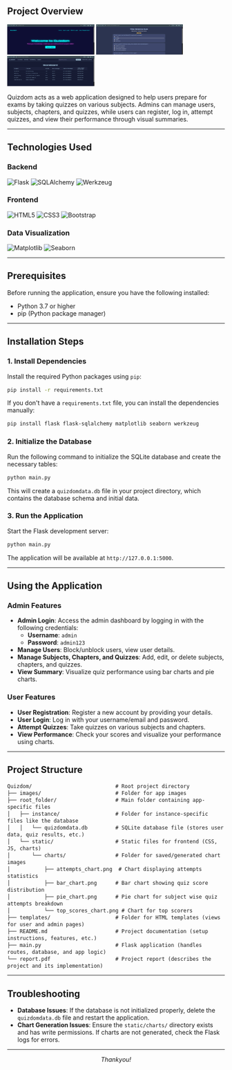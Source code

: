 ## Project Overview

<div>
  <img src="/Quizdom/images/Screenshot 2025-04-27 065356.png" width="40%" height='70px' alt="Admin Dashboard">
  <img src="/Quizdom/images/Screenshot 2025-04-27 070554.png" width="40%" height='70px' alt="User Quiz Interface">
  <img src="Quizdom/images/Screenshot 2025-04-27 070450.png" width="40%" height='70px' alt="User Scores Interface">
</div>

Quizdom acts as a web application designed to help users prepare for exams by taking quizzes on various subjects. Admins can manage users, subjects, chapters, and quizzes, while users can register, log in, attempt quizzes, and view their performance through visual summaries.

---

## Technologies Used

### Backend
![Flask](https://img.shields.io/badge/Flask-000000?style=for-the-badge&logo=flask&logoColor=white)
![SQLAlchemy](https://img.shields.io/badge/SQLAlchemy-000000?style=for-the-badge&logo=sqlalchemy&logoColor=white)
![Werkzeug](https://img.shields.io/badge/Werkzeug-000000?style=for-the-badge&logo=werkzeug&logoColor=white)

### Frontend
![HTML5](https://img.shields.io/badge/HTML5-E34F26?style=for-the-badge&logo=html5&logoColor=white)
![CSS3](https://img.shields.io/badge/CSS3-1572B6?style=for-the-badge&logo=css3&logoColor=white)
![Bootstrap](https://img.shields.io/badge/Bootstrap-7952B3?style=for-the-badge&logo=bootstrap&logoColor=white)

### Data Visualization
![Matplotlib](https://img.shields.io/badge/Matplotlib-11557C?style=for-the-badge)
![Seaborn](https://img.shields.io/badge/Seaborn-0C7BDC?style=for-the-badge)

---

## Prerequisites

Before running the application, ensure you have the following installed:

- Python 3.7 or higher
- pip (Python package manager)

---

## Installation Steps

### 1. Install Dependencies
Install the required Python packages using `pip`:
```bash
pip install -r requirements.txt
```
If you don't have a `requirements.txt` file, you can install the dependencies manually:
```bash
pip install flask flask-sqlalchemy matplotlib seaborn werkzeug
```

### 2. Initialize the Database
Run the following command to initialize the SQLite database and create the necessary tables:
```bash
python main.py
```
This will create a `quizdomdata.db` file in your project directory, which contains the database schema and initial data.

### 3. Run the Application
Start the Flask development server:
```bash
python main.py
```
The application will be available at `http://127.0.0.1:5000`.

---

## Using the Application

### Admin Features
- **Admin Login**: Access the admin dashboard by logging in with the following credentials:
  - **Username**: `admin`
  - **Password**: `admin123`
- **Manage Users**: Block/unblock users, view user details.
- **Manage Subjects, Chapters, and Quizzes**: Add, edit, or delete subjects, chapters, and quizzes.
- **View Summary**: Visualize quiz performance using bar charts and pie charts.

### User Features
- **User Registration**: Register a new account by providing your details.
- **User Login**: Log in with your username/email and password.
- **Attempt Quizzes**: Take quizzes on various subjects and chapters.
- **View Performance**: Check your scores and visualize your performance using charts.

---

## Project Structure

```
Quizdom/                           # Root project directory
├── images/                        # Folder for app images 
├── root_folder/                   # Main folder containing app-specific files
│   ├── instance/                  # Folder for instance-specific files like the database
│   │   └── quizdomdata.db         # SQLite database file (stores user data, quiz results, etc.)
│   └── static/                    # Static files for frontend (CSS, JS, charts)
│       └── charts/                # Folder for saved/generated chart images
│           ├── attempts_chart.png  # Chart displaying attempts statistics
│           ├── bar_chart.png      # Bar chart showing quiz score distribution
│           ├── pie_chart.png      # Pie chart for subject wise quiz attempts breakdown
│           └── top_scores_chart.png # Chart for top scorers
├── templates/                     # Folder for HTML templates (views for user and admin pages)
├── README.md                      # Project documentation (setup instructions, features, etc.)
├── main.py                        # Flask application (handles routes, database, and app logic)
└── report.pdf                     # Project report (describes the project and its implementation)

```

---

## Troubleshooting
- **Database Issues**: If the database is not initialized properly, delete the `quizdomdata.db` file and restart the application.
- **Chart Generation Issues**: Ensure the `static/charts/` directory exists and has write permissions. If charts are not generated, check the Flask logs for errors.

---

<div align="center">
  <em>Thankyou!</em>
</div>  
